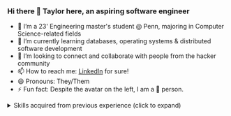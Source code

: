 ### Hi there 👋 Taylor here, an aspiring software engineer

<!--
**lizyn/lizyn** is a ✨ _special_ ✨ repository because its `README.md` (this file) appears on your GitHub profile.

Here are some ideas to get you started:
-->
- 🔭 I’m a 23' Engineering master's student @ Penn, majoring in Computer Science-related fields
- 🌱 I’m currently learning databases, operating systems & distributed software development
- 👯 I’m looking to connect and collaborate with people from the hacker community
- 📫 How to reach me: [LinkedIn](https://www.linkedin.com/in/taylor-lin23/) for sure!
- 😄 Pronouns: They/Them
- ⚡ Fun fact: Despite the avatar on the left, I am a 🐶 person.
<details>
  <summary>Skills acquired from previous experience (click to expand)</summary>
  <DIV markdown="1">
<img src="https://img.shields.io/badge/Java-grey?logo=coffeescript">
<img src="https://img.shields.io/badge/Python-grey?logo=python">
<img src="https://img.shields.io/badge/TypeScript-grey?logo=typescript">
<img src="https://img.shields.io/badge/C/C++-grey?logo=cplusplus">
<img src="https://img.shields.io/badge/JS/HTML/CSS-grey?logo=html5">
<img src="https://img.shields.io/badge/Swift-grey?logo=Swift">
<br>  
<img src="https://img.shields.io/badge/MySQL-grey?logo=Mysql">
<img src="https://img.shields.io/badge/MongoDB-grey?logo=mongodb">
<img src="https://img.shields.io/badge/Redis-grey?logo=redis">
<img src="https://img.shields.io/badge/Elasticsearch-grey?logo=Elasticsearch">
<img src="https://img.shields.io/badge/Neo4j-grey?logo=neo4j">
<img src="https://img.shields.io/badge/Spark-grey?logo=ApacheSpark">
<br>
<img src="https://img.shields.io/badge/React.js-grey?logo=react">
<img src="https://img.shields.io/badge/Node.js-grey?logo=nodedotjs">
<img src="https://img.shields.io/badge/Spring-grey?logo=spring">
<img src="https://img.shields.io/badge/RabbitMQ-grey?logo=rabbitmq">
<img src="https://img.shields.io/badge/AWS-grey?logo=amazonAWS">
<img src="https://img.shields.io/badge/Git-grey?logo=git">
<img src="https://img.shields.io/badge/Docker-grey?logo=Docker">
<img src="https://img.shields.io/badge/Linux-grey?logo=Linux">
<img src="https://img.shields.io/badge/Material%20UI-grey?logo=mui">
</DIV>
</details>
